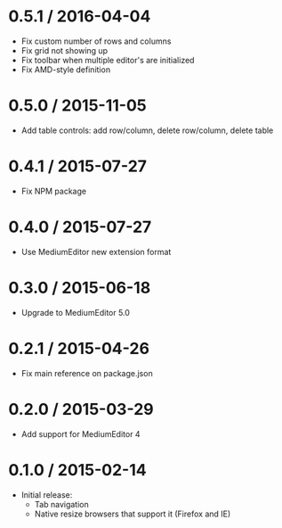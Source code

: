 
0.5.1 / 2016-04-04
==================

* Fix custom number of rows and columns
* Fix grid not showing up
* Fix toolbar when multiple editor's are initialized
* Fix AMD-style definition

0.5.0 / 2015-11-05
==================

* Add table controls: add row/column, delete row/column, delete table


0.4.1 / 2015-07-27
==================

* Fix NPM package


0.4.0 / 2015-07-27
==================

* Use MediumEditor new extension format


0.3.0 / 2015-06-18
==================

* Upgrade to MediumEditor 5.0


0.2.1 / 2015-04-26
==================

* Fix main reference on package.json


0.2.0 / 2015-03-29
==================

* Add support for MediumEditor 4


0.1.0 / 2015-02-14
==================

* Initial release:
  * Tab navigation
  * Native resize browsers that support it (Firefox and IE)
